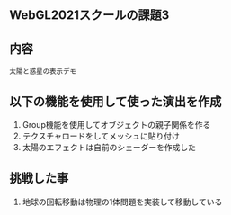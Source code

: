## WebGL2021スクールの課題3

## 内容
	太陽と惑星の表示デモ

## 以下の機能を使用して使った演出を作成
 1. Group機能を使用してオブジェクトの親子関係を作る
 1. テクスチャロードをしてメッシュに貼り付け
 1. 太陽のエフェクトは自前のシェーダーを作成した

 ## 挑戦した事
  1. 地球の回転移動は物理の1体問題を実装して移動している